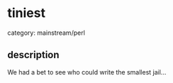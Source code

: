 # tiniest

category: mainstream/perl

## description

We had a bet to see who could write the smallest jail...
